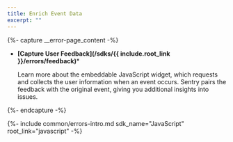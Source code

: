 ```yaml
---
title: Enrich Event Data
excerpt: ""
---
```


{%- capture __error-page_content -%}

- **[Capture User Feedback](/sdks/{{ include.root_link }}/errors/feedback)***

    Learn more about the embeddable JavaScript widget, which requests and collects the user information when an event occurs. Sentry pairs the feedback with the original event, giving you additional insights into issues.

{%- endcapture -%}



{%- include common/errors-intro.md 
sdk_name="JavaScript"
root_link="javascript"
 -%}